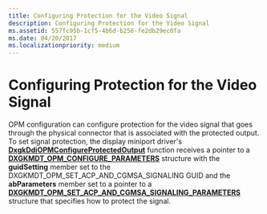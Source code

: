 ```yaml
---
title: Configuring Protection for the Video Signal
description: Configuring Protection for the Video Signal
ms.assetid: 557fc95b-1cf5-4b6d-b256-fe2db29ec0fa
ms.date: 04/20/2017
ms.localizationpriority: medium
---
```


# Configuring Protection for the Video Signal


OPM configuration can configure protection for the video signal that goes through the physical connector that is associated with the protected output. To set signal protection, the display miniport driver's [**DxgkDdiOPMConfigureProtectedOutput**](https://docs.microsoft.com/windows-hardware/drivers/ddi/content/dispmprt/nc-dispmprt-dxgkddi_opm_configure_protected_output) function receives a pointer to a [**DXGKMDT\_OPM\_CONFIGURE\_PARAMETERS**](https://docs.microsoft.com/windows-hardware/drivers/ddi/content/d3dkmdt/ns-d3dkmdt-_dxgkmdt_opm_configure_parameters) structure with the **guidSetting** member set to the DXGKMDT\_OPM\_SET\_ACP\_AND\_CGMSA\_SIGNALING GUID and the **abParameters** member set to a pointer to a [**DXGKMDT\_OPM\_SET\_ACP\_AND\_CGMSA\_SIGNALING\_PARAMETERS**](https://docs.microsoft.com/windows-hardware/drivers/ddi/content/d3dkmdt/ns-d3dkmdt-_dxgkmdt_opm_set_acp_and_cgmsa_signaling_parameters) structure that specifies how to protect the signal.

 

 





